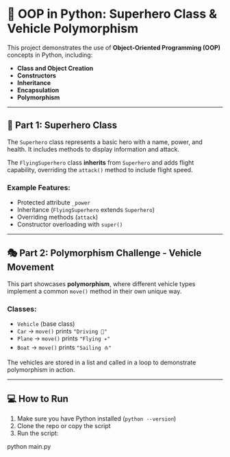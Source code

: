 # 🚀 OOP in Python: Superhero Class & Vehicle Polymorphism

This project demonstrates the use of **Object-Oriented Programming (OOP)** concepts in Python, including:

- **Class and Object Creation**
- **Constructors**
- **Inheritance**
- **Encapsulation**
- **Polymorphism**

---

## 🧱 Part 1: Superhero Class

The `Superhero` class represents a basic hero with a name, power, and health. It includes methods to display information and attack.

The `FlyingSuperhero` class **inherits** from `Superhero` and adds flight capability, overriding the `attack()` method to include flight speed.

### Example Features:

- Protected attribute `_power`
- Inheritance (`FlyingSuperhero` extends `Superhero`)
- Overriding methods (`attack`)
- Constructor overloading with `super()`

---

## 🎭 Part 2: Polymorphism Challenge - Vehicle Movement

This part showcases **polymorphism**, where different vehicle types implement a common `move()` method in their own unique way.

### Classes:

- `Vehicle` (base class)
- `Car` → `move()` prints `"Driving 🚗"`
- `Plane` → `move()` prints `"Flying ✈️"`
- `Boat` → `move()` prints `"Sailing ⛵"`

The vehicles are stored in a list and called in a loop to demonstrate polymorphism in action.

---

## 💻 How to Run

1. Make sure you have Python installed (`python --version`)
2. Clone the repo or copy the script
3. Run the script:


python main.py

